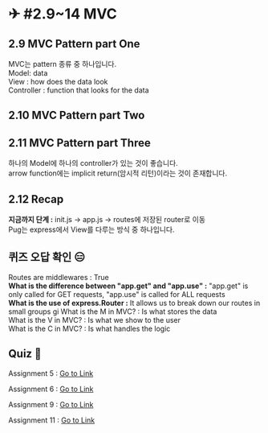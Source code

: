 # ✈ #2.9~14 MVC

## 2.9 MVC Pattern part One

MVC는 pattern 종류 중 하나입니다.  
Model: data  
View : how does the data look  
Controller : function that looks for the data

## 2.10 MVC Pattern part Two

## 2.11 MVC Pattern part Three

하나의 Model에 하나의 controller가 있는 것이 좋습니다.  
arrow function에는 implicit return(암시적 리턴)이라는 것이 존재합니다.

## 2.12 Recap

**지금까지 단계 :** init.js -> app.js -> routes에 저장된 router로 이동  
Pug는 express에서 View를 다루는 방식 중 하나입니다.

## 퀴즈 오답 확인 😑

Routes are middlewares : True  
**What is the difference between "app.get" and "app.use" :** "app.get" is only called for GET requests, "app.use" is called for ALL requests  
**What is the use of express.Router :** It allows us to break down our routes in small groups gi
What is the M in MVC? : Is what stores the data  
What is the V in MVC? : Is what we show to the user  
What is the C in MVC? : Is what handles the logic

## Quiz 👻

Assignment 5 : [Go to Link](https://codesandbox.io/s/express-blueprint-forked-e8tk6)

Assignment 6 : [Go to Link](https://codesandbox.io/s/assignment-6-nodejs-xj0ov)

Assignment 9 : [Go to Link](https://codesandbox.io/s/express-controller-blueprint-forked-0hncd?file=/src/index.js)

Assignment 11 : [Go to Link]()
